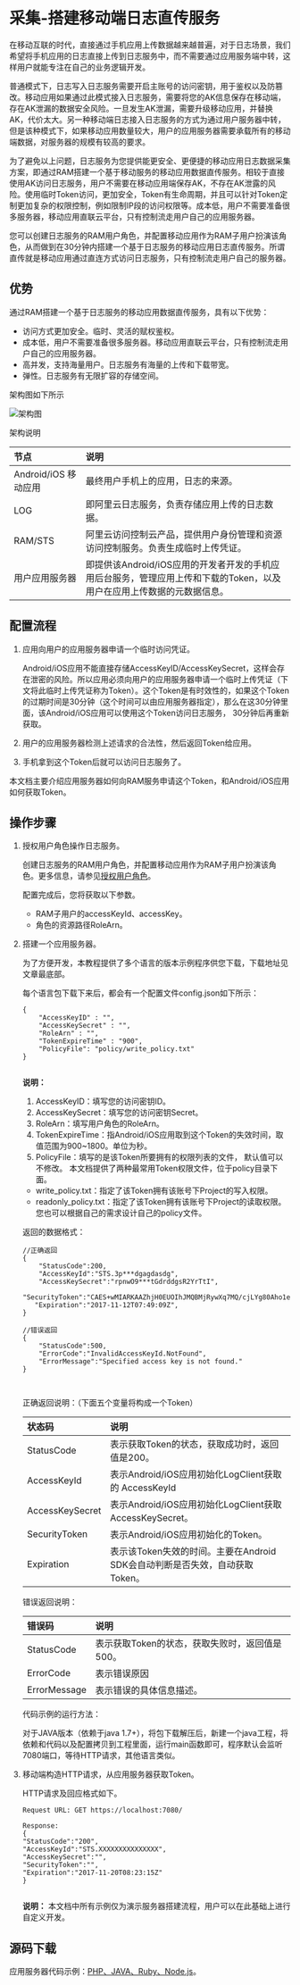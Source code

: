 # 采集-搭建移动端日志直传服务

在移动互联的时代，直接通过手机应用上传数据越来越普遍，对于日志场景，我们希望将手机应用的日志直接上传到日志服务中，而不需要通过应用服务端中转，这样用户就能专注在自己的业务逻辑开发。

普通模式下，日志写入日志服务需要开启主账号的访问密钥，用于鉴权以及防篡改。移动应用如果通过此模式接入日志服务，需要将您的AK信息保存在移动端，存在AK泄漏的数据安全风险。一旦发生AK泄漏，需要升级移动应用，并替换AK，代价太大。另一种移动端日志接入日志服务的方式为通过用户服务器中转，但是该种模式下，如果移动应用数量较大，用户的应用服务器需要承载所有的移动端数据，对服务器的规模有较高的要求。

为了避免以上问题，日志服务为您提供能更安全、更便捷的移动应用日志数据采集方案，即通过RAM搭建一个基于移动服务的移动应用数据直传服务。相较于直接使用AK访问日志服务，用户不需要在移动应用端保存AK，不存在AK泄露的风险。使用临时Token访问，更加安全，Token有生命周期，并且可以针对Token定制更加复杂的权限控制，例如限制IP段的访问权限等。成本低，用户不需要准备很多服务器，移动应用直联云平台，只有控制流走用户自己的应用服务器。

您可以创建日志服务的RAM用户角色，并配置移动应用作为RAM子用户扮演该角色，从而做到在30分钟内搭建一个基于日志服务的移动应用日志直传服务。所谓直传就是移动应用通过直连方式访问日志服务，只有控制流走用户自己的服务器。

## 优势

通过RAM搭建一个基于日志服务的移动应用数据直传服务，具有以下优势：

-   访问方式更加安全。临时、灵活的赋权鉴权。
-   成本低，用户不需要准备很多服务器。移动应用直联云平台，只有控制流走用户自己的应用服务器。
-   高并发，支持海量用户。日志服务有海量的上传和下载带宽。
-   弹性。日志服务有无限扩容的存储空间。

架构图如下所示

![架构图](https://static-aliyun-doc.oss-accelerate.aliyuncs.com/assets/img/zh-CN/0340559951/p32395.png)

架构说明

|节点|说明|
|:-|:-|
|Android/iOS 移动应用|最终用户手机上的应用，日志的来源。|
|LOG|即阿里云日志服务，负责存储应用上传的日志数据。|
|RAM/STS|阿里云访问控制云产品，提供用户身份管理和资源访问控制服务。负责生成临时上传凭证。|
|用户应用服务器|即提供该Android/iOS应用的开发者开发的手机应用后台服务，管理应用上传和下载的Token，以及用户在应用上传数据的元数据信息。|

## 配置流程

1.  应用向用户的应用服务器申请一个临时访问凭证。

    Android/iOS应用不能直接存储AccessKeyID/AccessKeySecret，这样会存在泄密的风险。所以应用必须向用户的应用服务器申请一个临时上传凭证（下文将此临时上传凭证称为Token）。这个Token是有时效性的，如果这个Token的过期时间是30分钟（这个时间可以由应用服务器指定），那么在这30分钟里面，该Android/iOS应用可以使用这个Token访问日志服务， 30分钟后再重新获取。

2.  用户的应用服务器检测上述请求的合法性，然后返回Token给应用。
3.  手机拿到这个Token后就可以访问日志服务了。

本文档主要介绍应用服务器如何向RAM服务申请这个Token，和Android/iOS应用如何获取Token。

## 操作步骤

1.  授权用户角色操作日志服务。

    创建日志服务的RAM用户角色，并配置移动应用作为RAM子用户扮演该角色。更多信息，请参见[授权用户角色](/intl.zh-CN/开发指南/访问控制RAM/授权用户角色.md)。

    配置完成后，您将获取以下参数。

    -   RAM子用户的accessKeyId、accessKey。
    -   角色的资源路径RoleArn。
2.  搭建一个应用服务器。

    为了方便开发，本教程提供了多个语言的版本示例程序供您下载，下载地址见文章最底部。

    每个语言包下载下来后，都会有一个配置文件config.json如下所示：

    ```
    {
        "AccessKeyID" : "",
        "AccessKeySecret" : "",
        "RoleArn" : "",
        "TokenExpireTime" : "900",
        "PolicyFile": "policy/write_policy.txt"
    }
                                
    ```

    **说明：**

    1.  AccessKeyID：填写您的访问密钥ID。
    2.  AccessKeySecret：填写您的访问密钥Secret。
    3.  RoleArn：填写用户角色的RoleArn。
    4.  TokenExpireTime：指Android/iOS应用取到这个Token的失效时间，取值范围为900~1800。单位为秒。
    5.  PolicyFile：填写的是该Token所要拥有的权限列表的文件， 默认值可以不修改。
    本文档提供了两种最常用Token权限文件，位于policy目录下面。

    -   write\_policy.txt：指定了该Token拥有该账号下Project的写入权限。
    -   readonly\_policy.txt：指定了该Token拥有该账号下Project的读取权限。
    您也可以根据自己的需求设计自己的policy文件。

    返回的数据格式：

    ```
    //正确返回
    {
        "StatusCode":200,
        "AccessKeyId":"STS.3p***dgagdasdg",
        "AccessKeySecret":"rpnwO9***tGdrddgsR2YrTtI",
       "SecurityToken":"CAES+wMIARKAAZhjH0EUOIhJMQBMjRywXq7MQ/cjLYg80Aho1ek0Jm63XMhr9Oc5s˙∂˙∂3qaPer8p1YaX1NTDiCFZWFkvlHf1pQhuxfKBc+mRR9KAbHUefqH+rdjZqjTF7p2m1wJXP8S6k+G2MpHrUe6TYBkJ43GhhTVFMuM3BZajY3VjZWOXBIODRIR1FKZjIiEjMzMzE0MjY0NzM5MTE4NjkxMSoLY2xpZGSSDgSDGAGESGTETqOio6c2RrLWRlbW8vKgoUYWNzOm9zczoqOio6c2RrLWRlbW9KEDExNDg5MzAxMDcyNDY4MThSBTI2ODQyWg9Bc3N1bWVkUm9sZVVzZXJgAGoSMzMzMTQyNjQ3MzkxMTg2OTExcglzZGstZGVtbzI=",
       "Expiration":"2017-11-12T07:49:09Z",
    }
    
    //错误返回
    {
        "StatusCode":500,
        "ErrorCode":"InvalidAccessKeyId.NotFound",
        "ErrorMessage":"Specified access key is not found."
    }
    
                                
    ```

    正确返回说明：（下面五个变量将构成一个Token）

    |状态码|说明|
    |:--|:-|
    |StatusCode|表示获取Token的状态，获取成功时，返回值是200。|
    |AccessKeyId|表示Android/iOS应用初始化LogClient获取的 AccessKeyId|
    |AccessKeySecret|表示Android/iOS应用初始化LogClient获取AccessKeySecret。|
    |SecurityToken|表示Android/iOS应用初始化的Token。|
    |Expiration|表示该Token失效的时间。主要在Android SDK会自动判断是否失效，自动获取Token。|

    错误返回说明：

    |错误码|说明|
    |:--|:-|
    |StatusCode|表示获取Token的状态，获取失败时，返回值是500。|
    |ErrorCode|表示错误原因|
    |ErrorMessage|表示错误的具体信息描述。|

    代码示例的运行方法：

    对于JAVA版本（依赖于java 1.7+），将包下载解压后，新建一个java工程，将依赖和代码以及配置拷贝到工程里面，运行main函数即可，程序默认会监听7080端口，等待HTTP请求，其他语言类似。

3.  移动端构造HTTP请求，从应用服务器获取Token。

    HTTP请求及回应格式如下。

    ```
    Request URL: GET https://localhost:7080/
    
    Response:
    {
    "StatusCode":"200",
    "AccessKeyId":"STS.XXXXXXXXXXXXXXX",
    "AccessKeySecret":"",
    "SecurityToken":"",
    "Expiration":"2017-11-20T08:23:15Z"
    }
                                
    ```

    **说明：** 本文档中所有示例仅为演示服务器搭建流程，用户可以在此基础上进行自定义开发。


## 源码下载

应用服务器代码示例：[PHP、JAVA、Ruby、Node.js](https://github.com/xiongcw/aliyun_log_sts_server_example)。


